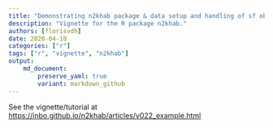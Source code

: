 ```yaml
---
title: "Demonstrating n2khab package & data setup and handling of sf objects: a case with read_soilmap()"
description: "Vignette for the R package n2khab."
authors: [florisvdh]
date: 2020-04-10
categories: ["r"]
tags: ["r", "vignette", "n2khab"]
output: 
    md_document:
        preserve_yaml: true
        variant: markdown_github
---
```


See the vignette/tutorial at <https://inbo.github.io/n2khab/articles/v022_example.html>
